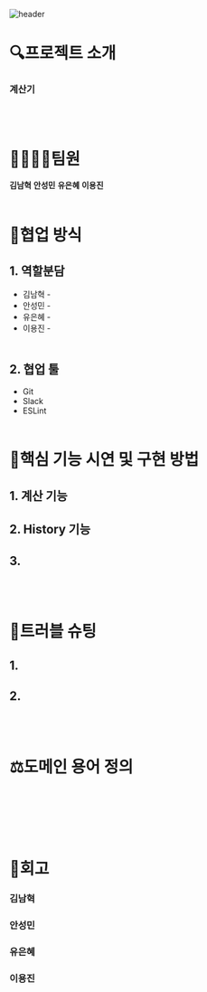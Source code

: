 ![header](https://capsule-render.vercel.app/api?type=waving&color=gradient&height=300&section=header&text=Calculator%&fontSize=90&animation=fadeIn&fontAlignY=35&desc=Woori%20Fisa%20Project&descAlignY=51&descAlign=68)

# 🔍프로젝트 소개
### 계산기

</br></br>

# 👨‍👩‍👧‍👦팀원
**김남혁** **안성민** **유은혜** **이용진**
</br></br>

# 🌝협업 방식

## 1. 역할분담
* 김남혁 -
* 안성민 - 
* 유은혜 - 
* 이용진 - 
</br></br>

## 2. 협업 툴
* Git
* Slack
* ESLint
</br></br>

# 🌟핵심 기능 시연 및 구현 방법

## 1. 계산 기능



## 2. History 기능



## 3. 




</br></br>
# 👀트러블 슈팅

## 1. 




## 2. 


</br></br>
# ⚖️도메인 용어 정의



</br></br>


</br></br>
# 📝회고

### **김남혁**
>

### **안성민**
>

### **유은혜**
>

### **이용진**
> 
